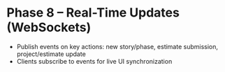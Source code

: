 # Phase 8 – Real-Time Updates (WebSockets)

- Publish events on key actions: new story/phase, estimate submission, project/estimate update
- Clients subscribe to events for live UI synchronization
